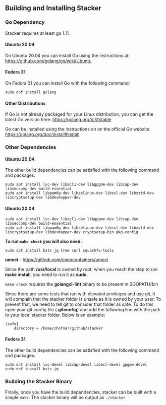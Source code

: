 ## Building and Installing Stacker

### Go Dependency

Stacker requires at least go 1.11.

#### Ubuntu 20.04

On Ubuntu 20.04 you can install Go using the instructions at:
https://github.com/golang/go/wiki/Ubuntu

#### Fedora 31

On Fedora 31 you can install Go with the following command:

    sudo dnf install golang

#### Other Distributions

If Go is not already packaged for your Linux distribution, you can get the
latest Go version here:
https://golang.org/dl/#stable

Go can be installed using the instructions on on the official Go website:
https://golang.org/doc/install#install

### Other Dependencies

#### **Ubuntu 20.04**

The other build dependencies can be satisfied with the following command and
packages:

    sudo apt install lxc-dev libacl1-dev libgpgme-dev libcap-dev libseccomp-dev build-essential
    sudo apt install libpam0g-dev libselinux-dev libssl-dev libzstd-dev libcryptsetup-dev libdevmapper-dev

#### **Ubuntu 22.04**

    sudo apt install lxc-dev libacl1-dev libgpgme-dev libcap-dev libseccomp-dev build-essential
    sudo apt install libpam0g-dev libselinux-dev libssl-dev libzstd-dev libcryptsetup-dev libdevmapper-dev cryptsetup-bin pkg-config


**To run `make check` you will also need:**

    sudo apt install bats jq tree curl squashfs-tools

**umoci** - https://github.com/opencontainers/umoci

Since the path **/usr/local** is owned by root, when you reach the step to run **make install**, you need to run it as **sudo**.

`make check`  requires the **golangci-lint** binary to be present in $GOPATH/bin

Since there are some tests that run with elevated privileges and use git, it will complain that the stacker folder is unsafe as it is owned by your user. To prevent that, we need to tell git to consider that folder as safe. To do this, open your git config file (**.gitconfig**) and add the following line with the path to your local stacker folder. Below is an example:

    [safe]
        directory = /home/chofnar/github/stacker


#### **Fedora 31**

The other build dependencies can be satisfied with the following command and
packages:

    sudo dnf install lxc-devel libcap-devel libacl-devel gpgme-devel
    sudo dnf install bats jq

### Building the Stacker Binary

Finally, once you have the build dependencies, stacker can be built with a
simple `make`. The stacker binary will be output as `./stacker`.

